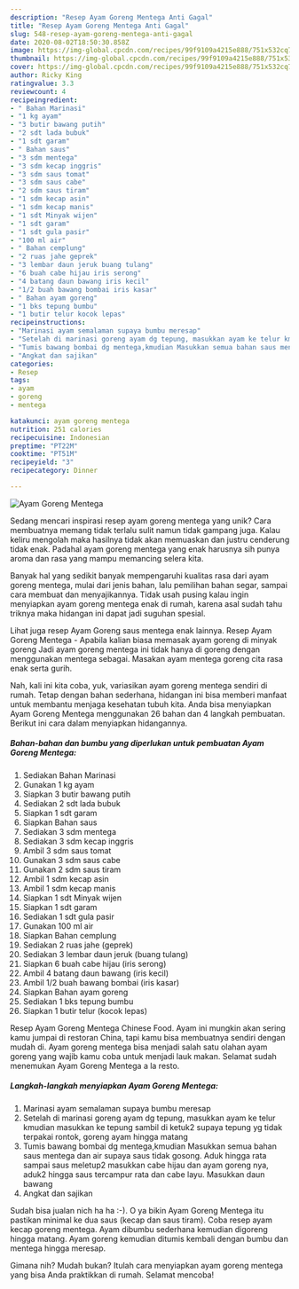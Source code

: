 ```yaml
---
description: "Resep Ayam Goreng Mentega Anti Gagal"
title: "Resep Ayam Goreng Mentega Anti Gagal"
slug: 548-resep-ayam-goreng-mentega-anti-gagal
date: 2020-08-02T18:50:30.858Z
image: https://img-global.cpcdn.com/recipes/99f9109a4215e888/751x532cq70/ayam-goreng-mentega-foto-resep-utama.jpg
thumbnail: https://img-global.cpcdn.com/recipes/99f9109a4215e888/751x532cq70/ayam-goreng-mentega-foto-resep-utama.jpg
cover: https://img-global.cpcdn.com/recipes/99f9109a4215e888/751x532cq70/ayam-goreng-mentega-foto-resep-utama.jpg
author: Ricky King
ratingvalue: 3.3
reviewcount: 4
recipeingredient:
- " Bahan Marinasi"
- "1 kg ayam"
- "3 butir bawang putih"
- "2 sdt lada bubuk"
- "1 sdt garam"
- " Bahan saus"
- "3 sdm mentega"
- "3 sdm kecap inggris"
- "3 sdm saus tomat"
- "3 sdm saus cabe"
- "2 sdm saus tiram"
- "1 sdm kecap asin"
- "1 sdm kecap manis"
- "1 sdt Minyak wijen"
- "1 sdt garam"
- "1 sdt gula pasir"
- "100 ml air"
- " Bahan cemplung"
- "2 ruas jahe geprek"
- "3 lembar daun jeruk buang tulang"
- "6 buah cabe hijau iris serong"
- "4 batang daun bawang iris kecil"
- "1/2 buah bawang bombai iris kasar"
- " Bahan ayam goreng"
- "1 bks tepung bumbu"
- "1 butir telur kocok lepas"
recipeinstructions:
- "Marinasi ayam semalaman supaya bumbu meresap"
- "Setelah di marinasi goreng ayam dg tepung, masukkan ayam ke telur kmudian masukkan ke tepung sambil di ketuk2 supaya tepung yg tidak terpakai rontok, goreng ayam hingga matang"
- "Tumis bawang bombai dg mentega,kmudian Masukkan semua bahan saus mentega dan air supaya saus tidak gosong. Aduk hingga rata sampai saus meletup2 masukkan cabe hijau dan ayam goreng nya, aduk2 hingga saus tercampur rata dan cabe layu. Masukkan daun bawang"
- "Angkat dan sajikan"
categories:
- Resep
tags:
- ayam
- goreng
- mentega

katakunci: ayam goreng mentega 
nutrition: 251 calories
recipecuisine: Indonesian
preptime: "PT22M"
cooktime: "PT51M"
recipeyield: "3"
recipecategory: Dinner

---
```



![Ayam Goreng Mentega](https://img-global.cpcdn.com/recipes/99f9109a4215e888/751x532cq70/ayam-goreng-mentega-foto-resep-utama.jpg)

Sedang mencari inspirasi resep ayam goreng mentega yang unik? Cara membuatnya memang tidak terlalu sulit namun tidak gampang juga. Kalau keliru mengolah maka hasilnya tidak akan memuaskan dan justru cenderung tidak enak. Padahal ayam goreng mentega yang enak harusnya sih punya aroma dan rasa yang mampu memancing selera kita.

Banyak hal yang sedikit banyak mempengaruhi kualitas rasa dari ayam goreng mentega, mulai dari jenis bahan, lalu pemilihan bahan segar, sampai cara membuat dan menyajikannya. Tidak usah pusing kalau ingin menyiapkan ayam goreng mentega enak di rumah, karena asal sudah tahu triknya maka hidangan ini dapat jadi suguhan spesial.

Lihat juga resep Ayam Goreng saus mentega enak lainnya. Resep Ayam Goreng Mentega - Apabila kalian biasa memasak ayam goreng di minyak goreng Jadi ayam goreng mentega ini tidak hanya di goreng dengan menggunakan mentega sebagai. Masakan ayam mentega goreng cita rasa enak serta gurih.


Nah, kali ini kita coba, yuk, variasikan ayam goreng mentega sendiri di rumah. Tetap dengan bahan sederhana, hidangan ini bisa memberi manfaat untuk membantu menjaga kesehatan tubuh kita. Anda bisa menyiapkan Ayam Goreng Mentega menggunakan 26 bahan dan 4 langkah pembuatan. Berikut ini cara dalam menyiapkan hidangannya.

<!--inarticleads1-->

##### Bahan-bahan dan bumbu yang diperlukan untuk pembuatan Ayam Goreng Mentega:

1. Sediakan  Bahan Marinasi
1. Gunakan 1 kg ayam
1. Siapkan 3 butir bawang putih
1. Sediakan 2 sdt lada bubuk
1. Siapkan 1 sdt garam
1. Siapkan  Bahan saus
1. Sediakan 3 sdm mentega
1. Sediakan 3 sdm kecap inggris
1. Ambil 3 sdm saus tomat
1. Gunakan 3 sdm saus cabe
1. Gunakan 2 sdm saus tiram
1. Ambil 1 sdm kecap asin
1. Ambil 1 sdm kecap manis
1. Siapkan 1 sdt Minyak wijen
1. Siapkan 1 sdt garam
1. Sediakan 1 sdt gula pasir
1. Gunakan 100 ml air
1. Siapkan  Bahan cemplung
1. Sediakan 2 ruas jahe (geprek)
1. Sediakan 3 lembar daun jeruk (buang tulang)
1. Siapkan 6 buah cabe hijau (iris serong)
1. Ambil 4 batang daun bawang (iris kecil)
1. Ambil 1/2 buah bawang bombai (iris kasar)
1. Siapkan  Bahan ayam goreng
1. Sediakan 1 bks tepung bumbu
1. Siapkan 1 butir telur (kocok lepas)


Resep Ayam Goreng Mentega Chinese Food. Ayam ini mungkin akan sering kamu jumpai di restoran China, tapi kamu bisa membuatnya sendiri dengan mudah di. Ayam goreng mentega bisa menjadi salah satu olahan ayam goreng yang wajib kamu coba untuk menjadi lauk makan. Selamat sudah menemukan Ayam Goreng Mentega a la resto. 

<!--inarticleads2-->

##### Langkah-langkah menyiapkan Ayam Goreng Mentega:

1. Marinasi ayam semalaman supaya bumbu meresap
1. Setelah di marinasi goreng ayam dg tepung, masukkan ayam ke telur kmudian masukkan ke tepung sambil di ketuk2 supaya tepung yg tidak terpakai rontok, goreng ayam hingga matang
1. Tumis bawang bombai dg mentega,kmudian Masukkan semua bahan saus mentega dan air supaya saus tidak gosong. Aduk hingga rata sampai saus meletup2 masukkan cabe hijau dan ayam goreng nya, aduk2 hingga saus tercampur rata dan cabe layu. Masukkan daun bawang
1. Angkat dan sajikan


Sudah bisa jualan nich ha ha :-). O ya bikin Ayam Goreng Mentega itu pastikan minimal ke dua saus (kecap dan saus tiram). Coba resep ayam kecap goreng mentega. Ayam dibumbu sederhana kemudian digoreng hingga matang. Ayam goreng kemudian ditumis kembali dengan bumbu dan mentega hingga meresap. 

Gimana nih? Mudah bukan? Itulah cara menyiapkan ayam goreng mentega yang bisa Anda praktikkan di rumah. Selamat mencoba!

